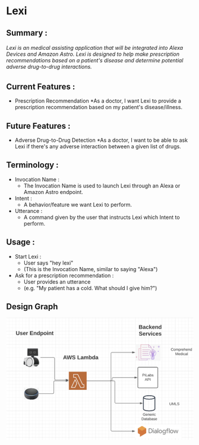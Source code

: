 # Lexi

## Summary :
###### Lexi is an medical assisting application that will be integrated into Alexa Devices and Amazon Astro. Lexi is designed to help make prescription recommendations based on a patient's disease and determine potential adverse drug-to-drug interactions.

## Current Features :
* Prescription Recommendation
    *As a doctor, I want Lexi to provide a prescription recommendation based on my patient's disease/illness.

## Future Features : 
* Adverse Drug-to-Drug Detection
    *As a doctor, I want to be able to ask Lexi if there's any adverse interaction between a given list of drugs.

## Terminology :
* Invocation Name :
    * The Invocation Name is used to launch Lexi through an Alexa or Amazon Astro endpoint.
* Intent :
    * A behavior/feature we want Lexi to perform.
* Utterance :
    * A command given by the user that instructs Lexi which Intent to perform.

## Usage :
* Start Lexi :
    * User says "hey lexi"
    * (This is the Invocation Name, similar to saying "Alexa")
* Ask for a prescription recommendation :
    * User provides an utterance
    * (e.g. "My patient has a cold. What should I give him?")


## Design Graph 
![Image of DesignGraph1](/images/DesignGraph1.png)
